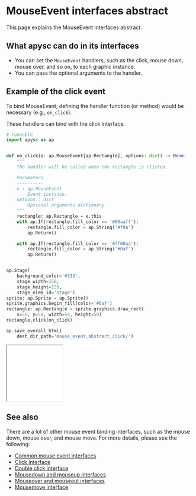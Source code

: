 # MouseEvent interfaces abstract

This page explains the MouseEvent interfaces abstract.

## What apysc can do in its interfaces

- You can set the `MouseEvent` handlers, such as the click, mouse down, mouse over, and so on, to each graphic instance.
- You can pass the optional arguments to the handler.

## Example of the click event

To bind MouseEvent, defining the handler function (or method) would be necessary (e.g., `on_click`).

These handlers can bind with the click interface.

```py
# runnable
import apysc as ap


def on_click(e: ap.MouseEvent[ap.Rectangle], options: dict) -> None:
    """
    The handler will be called when the rectangle is clicked.

    Parameters
    ----------
    e : ap.MouseEvent
        Event instance.
    options : dict
        Optional arguments dictionary.
    """
    rectangle: ap.Rectangle = e.this
    with ap.If(rectangle.fill_color == '#00aaff'):
        rectangle.fill_color = ap.String('#f0a')
        ap.Return()

    with ap.If(rectangle.fill_color == '#ff00aa'):
        rectangle.fill_color = ap.String('#0af')
        ap.Return()


ap.Stage(
    background_color='#333',
    stage_width=150,
    stage_height=150,
    stage_elem_id='stage')
sprite: ap.Sprite = ap.Sprite()
sprite.graphics.begin_fill(color='#0af')
rectangle: ap.Rectangle = sprite.graphics.draw_rect(
    x=50, y=50, width=50, height=50)
rectangle.click(on_click)

ap.save_overall_html(
    dest_dir_path='mouse_event_abstract_click/')
```

<iframe src="static/mouse_event_abstract_click/index.html" width="150" height="150"></iframe>

## See also

There are a lot of other mouse event binding interfaces, such as the mouse down, mouse over, and mouse move. For more details, please see the following:

- [Common mouse event interfaces](mouse_event_common.md)
- [Click interface](click.md)
- [Double click interface](dblclick.md)
- [Mousedown and mouseup interfaces](mousedown_and_mouseup.md)
- [Mouseover and mouseout interfaces](mouseover_and_mouseout.md)
- [Mousemove interface](mousemove.md)
